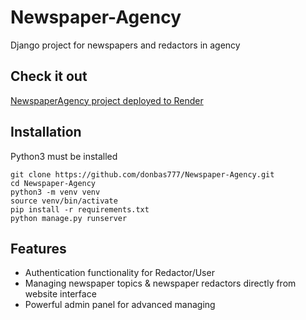 # Newspaper-Agency

Django project for newspapers and redactors in agency

## Check it out

[NewspaperAgency project deployed to Render](https://newspaper-agency-lry0.onrender.com)

## Installation

Python3 must be installed

```shell
git clone https://github.com/donbas777/Newspaper-Agency.git
cd Newspaper-Agency
python3 -m venv venv
source venv/bin/activate
pip install -r requirements.txt
python manage.py runserver
```

## Features

* Authentication functionality for Redactor/User
* Managing newspaper topics & newspaper redactors directly from website interface
* Powerful admin panel for advanced managing
